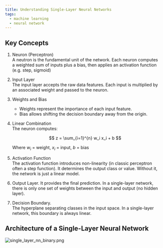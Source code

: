 ```yaml
---
title: Understanding Single-Layer Neural Networks
tags:
  - machine learning
  - neural network
---
```

## Key Concepts
1. Neuron (Perceptron)  
    A neutron is the fundamental unit of the network. Each neuron computes a weighted sum of inputs plus a bias, then applies an activation function (e.g. step, sigmoid)
2. Input Layer  
    The input layer accepts the raw data features. Each input is multiplied by an associated weight and passed to the neuron.
3. Weights and Bias  
    - Weights represent the importance of each input feature.
    - Bias allows shifting the decision boundary away from the origin.
4. Linear Combination  
    The neuron computes:

    $$
    z = \sum_{i=1}^{n} w_i x_i + b
    $$

    Where $w_i$ = weight, $x_i$ = input, $b$ = bias
5. Activation Function  
    The activation function introduces non-linearity (in classic perceptron often a step function). It determines the output class or value. Without it, the network is just a linear model.  
6. Output Layer. 
    It provides the final prediction. In a single-layer network, there is only one set of weights between the input and output (no hidden layer).
7. Decision Boundary.  
    The hyperplane separating classes in the input space. In a single-layer network, this boundary is always linear.

## Architecture of a Single-Layer Neural Network
![single_layer_nn_binary.png](https://images.zijianguo.com/single_layer_nn_binary.png)
   
   
  
